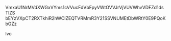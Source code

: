 VmxaU1NrMVdXWGxVYms1cVVucFdVbFpyVWtOVVJrVjVUVWhvVDFZd1dsTlZS
bEYzVXpCT2RXTkhiR2hWClZEQTVRMmR3Y21SSVNUMEtDbWRtY0E9PQoKbGZz

lvo